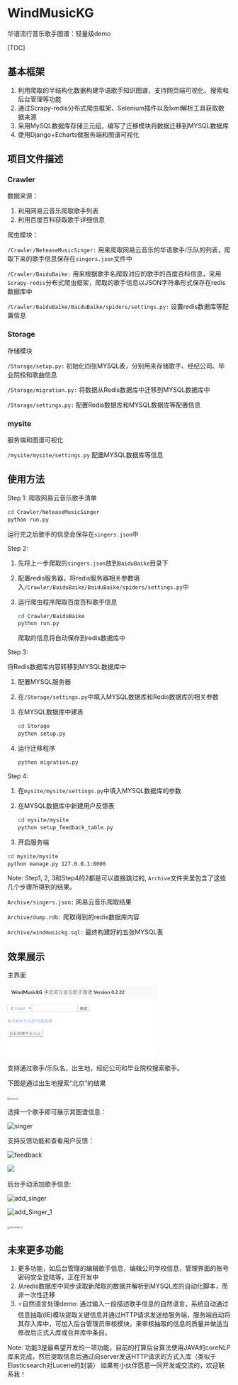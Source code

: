 # WindMusicKG

华语流行音乐歌手图谱：轻量级demo

[TOC]

## 基本框架

1. 利用爬取的半结构化数据构建华语歌手知识图谱，支持网页端可视化、搜索和后台管理等功能
2. 通过Scrapy-redis分布式爬虫框架、Selenium插件以及lxml解析工具获取数据来源
3. 采用MySQL数据库存储三元组，编写了迁移模块将数据迁移到MYSQL数据库
4. 使用Django+Echarts做服务端和图谱可视化

## 项目文件描述

### Crawler

数据来源：

1. 利用网易云音乐爬取歌手列表
2. 利用百度百科获取歌手详细信息

爬虫模块：

`/Crawler/NeteaseMusicSinger:` 用来爬取网易云音乐的华语歌手/乐队的列表，爬取下来的歌手信息保存在`singers.json`文件中

`/Crawler/BaiduBaike:` 用来根据歌手名爬取对应的歌手的百度百科信息，采用`Scrapy-redis`分布式爬虫框架，爬取的歌手信息以JSON字符串形式保存在redis数据库中

`/Crawler/BaiduBaike/BaiduBaike/spiders/settings.py:` 设置redis数据库等配置信息

### Storage

存储模块

`/Storage/setup.py:` 初始化四张MYSQL表，分别用来存储歌手、经纪公司、毕业院校和歌曲信息

`/Storage/migration.py:` 将数据从Redis数据库中迁移到MYSQL数据库中

`/Storage/settings.py:` 配置Redis数据库和MYSQL数据库等配置信息

### mysite

服务端和图谱可视化

`/mysite/mysite/settings.py` 配置MYSQL数据库等信息

## 使用方法

Step 1: 爬取网易云音乐歌手清单

```bash
cd Crawler/NeteaseMusicSinger
python run.py
```

运行完之后歌手的信息会保存在`singers.json`中

Step 2: 

1. 先将上一步爬取的`singers.json`放到`BaiduBaike`目录下

2. 配置redis服务器，将redis服务器相关参数填入`/Crawler/BaiduBaike/BaiduBaike/spiders/settings.py`中

3. 运行爬虫程序爬取百度百科歌手信息

   ```bash
   cd Crawler/BaiduBaike
   python run.py
   ```

   爬取的信息将自动保存到redis数据库中

Step 3:

将Redis数据库内容转移到MYSQL数据库中

1. 配置MYSQL服务器

2. 在`/Storage/settings.py`中填入MYSQL数据库和Redis数据库的相关参数

3. 在MYSQL数据库中建表

   ```bash
   cd Storage
   python setup.py
   ```

4. 运行迁移程序

   ```bash
   python migration.py
   ```

Step 4:

1. 在`mysite/mysite/settings.py`中填入MYSQL数据库的参数

2. 在MYSQL数据库中新建用户反馈表

   ```bash
   cd mysite/mysite
   python setup_feedback_table.py
   ```

3. 开启服务端

```bash
cd mysite/mysite
python manage.py 127.0.0.1:8000
```

Note: Step1, 2, 3和Step4的2都是可以直接跳过的, `Archive`文件夹里包含了这些几个步骤所得到的结果。

`Archive/singers.json:` 网易云音乐爬取结果

`Archive/dump.rdb:` 爬取得到的redis数据库内容

`Archive/windmusickg.sql:` 最终构建好的五张MYSQL表

## 效果展示

主界面

<img src="\Img\Main.png" alt="Main" style="zoom:33%;" />

支持通过歌手/乐队名，出生地，经纪公司和毕业院校搜索歌手。

下图是通过出生地搜索“北京”的结果

<img src="C:\Users\HuangDafeng\Desktop\workstation\WindMusicKG\Img\search.PNG" alt="Search" style="zoom:38%;" />

选择一个歌手即可展示其图谱信息：

![singer](C:\Users\HuangDafeng\Desktop\workstation\WindMusicKG\Img\singer.PNG)

支持反馈功能和查看用户反馈：

![feedback](C:\Users\HuangDafeng\Desktop\workstation\WindMusicKG\Img\feedback.PNG)

![](C:\Users\HuangDafeng\Desktop\workstation\WindMusicKG\Img\view_feedback.PNG)

后台手动添加歌手信息:

![add_singer](C:\Users\HuangDafeng\Desktop\workstation\WindMusicKG\Img\add_singer.PNG)

![add_Singer_1](C:\Users\HuangDafeng\Desktop\workstation\WindMusicKG\Img\add_singer_1.PNG)

<img src="C:\Users\HuangDafeng\Desktop\workstation\WindMusicKG\Img\add_singer_2.PNG" alt="add_singer_2" style="zoom:33%;" />

## 未来更多功能

1. 更多功能，如后台管理的编辑歌手信息，编辑公司学校信息，管理界面的账号密码安全登陆等，正在开发中
2. 从redis数据库中同步读取新爬取的数据并解析到MYSQL库的自动化脚本，而非一次性迁移
3. :star:自然语言处理demo: 通过输入一段描述歌手信息的自然语言，系统自动通过信息抽取(IE)模块提取关键信息并通过HTTP请求发送给服务端，服务端自动将其存入库中，可加入后台管理员审核模块，来审核抽取的信息的质量并做适当修改后正式入库或合并库中条目。

Note: 功能3是最希望开发的一项功能，目前的打算后台算法使用JAVA的coreNLP库来完成，然后提取信息后通过向server发送HTTP请求的方式入库（类似于Elasticsearch对Lucene的封装） 如果有小伙伴愿意一同开发或交流的，欢迎联系我！

